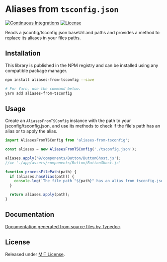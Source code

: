 # Aliases from `tsconfig.json`

[![Continuous Integrations](https://github.com/VitorLuizC/aliases-from-tsconfig/actions/workflows/continuous-integrations.yaml/badge.svg?branch=main)](https://github.com/VitorLuizC/aliases-from-tsconfig/actions/workflows/continuous-integrations.yaml)
[![License](https://badgen.net/github/license/VitorLuizC/aliases-from-tsconfig)](./LICENSE)

Reads a jsconfig/tsconfig.json baseUrl and paths and provides a method to replace its aliases in your files paths.

## Installation

This library is published in the NPM registry and can be installed using any compatible package manager.

```sh
npm install aliases-from-tsconfig --save

# For Yarn, use the command below.
yarn add aliases-from-tsconfig
```

## Usage

Create an `AliasesFromTSConfig` instance with the path to your jsconfig/tsconfig.json, and use its methods to check if the file's path has an alias or to apply the alias.

```js
import AliasesFromTSConfig from 'aliases-from-tsconfig';

const aliases = new AliasesFromTSConfig('./tsconfig.json');

aliases.apply('@/components/Button/ButtonGhost.js');
//=> './app/assets/components/Button/ButtonGhost.js'

function processFilePath(path) {
  if (aliases.hasAlias(path)) {
    console.log(`The file path "${path}" has an alias from tsconfig.json.`);
  }

  return aliases.apply(path);
}
```

## Documentation

[Documentation generated from source files by Typedoc](./docs/README.md).

## License

Released under [MIT License](./LICENSE).
